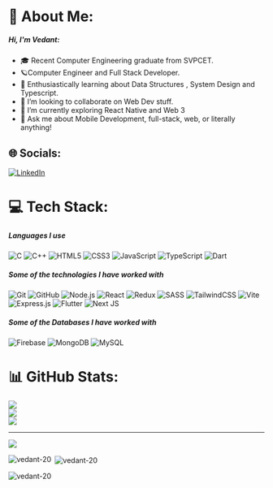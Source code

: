 # 💫 About Me:
##### Hi, I'm Vedant:
- 🎓 Recent Computer Engineering graduate from SVPCET.
- 🪐Computer Engineer and Full Stack Developer.
- 🌱 Enthusiastically learning about Data Structures , System Design and Typescript.
- 👯 I’m looking to collaborate on Web Dev stuff.
- 🤔 I’m currently exploring React Native and Web 3
- 💬 Ask me about Mobile Development, full-stack, web, or literally anything!


## 🌐 Socials:
[![LinkedIn](https://img.shields.io/badge/LinkedIn-%230077B5.svg?logo=linkedin&logoColor=white)](https://linkedin.com/in/vedant-warjurkar) 

# 💻 Tech Stack:
##### Languages I use

![C](https://img.shields.io/badge/-C-000000?style=flat&logo=c)
![C++](https://img.shields.io/badge/-C++-000000?style=flat&logo=c%2B%2B)
![HTML5](https://img.shields.io/badge/-HTML5-000000?style=flat&logo=html5)
![CSS3](https://img.shields.io/badge/css3-%231572B6.svg?style=flate&logo=css3&logoColor=white)
![JavaScript](https://img.shields.io/badge/-JavaScript-000000?style=flat&logo=javascript)
![TypeScript](https://img.shields.io/badge/-TypeScript-000000?style=flat&logo=typescript)
![Dart](https://img.shields.io/badge/dart-%230175C2.svg?style=flat&logo=dart&logoColor=white)


##### Some of the technologies I have worked with

![Git](https://img.shields.io/badge/-Git-222222?style=flat&logo=git&logoColor=F05032)
![GitHub](https://img.shields.io/badge/-GitHub-222222?style=flat&logo=github&logoColor=181717)
![Node.js](https://img.shields.io/badge/-Node.js-222222?style=flat&logo=node.js&logoColor=339933)
![React](https://img.shields.io/badge/-React-222222?style=flat&logo=React&logoColor=61DAFB)
![Redux](https://img.shields.io/badge/redux-%23593d88.svg?style=flat&logo=redux&logoColor=white)
![SASS](https://img.shields.io/badge/SASS-hotpink.svg?style=flat&logo=SASS&logoColor=white)
![TailwindCSS](https://img.shields.io/badge/tailwindcss-%2338B2AC.svg?style=flat&logo=tailwind-css&logoColor=white)
![Vite](https://img.shields.io/badge/vite-%23646CFF.svg?style=flat&logo=vite&logoColor=white)
![Express.js](https://img.shields.io/badge/express.js-%23404d59.svg?style=flat&logo=express&logoColor=%2361DAFB)
![Flutter](https://img.shields.io/badge/Flutter-%2302569B.svg?style=flat&logo=Flutter&logoColor=white)
![Next JS](https://img.shields.io/badge/Next-black?style=flat&logo=next.js&logoColor=white)


##### Some of the Databases I have worked with
![Firebase](https://img.shields.io/badge/Firebase-039BE5?style=flat&logo=Firebase&logoColor=white)
![MongoDB](https://img.shields.io/badge/MongoDB-%234ea94b.svg?style=flat&logo=mongodb&logoColor=white)
![MySQL](https://img.shields.io/badge/mysql-%2300f.svg?style=flat&logo=mysql&logoColor=white)

# 📊 GitHub Stats:
![](https://github-readme-stats.vercel.app/api?username=Vedant-20&theme=radical&hide_border=false&include_all_commits=false&count_private=false)<br/>
![](https://github-readme-streak-stats.herokuapp.com/?user=Vedant-20&theme=radical&hide_border=false)<br/>
![](https://github-readme-stats.vercel.app/api/top-langs/?username=Vedant-20&theme=radical&hide_border=false&include_all_commits=true&count_private=true&layout=compact)

---
[![](https://visitcount.itsvg.in/api?id=Vedant-20&icon=0&color=0)](https://visitcount.itsvg.in)



<p><img align="left" src="https://github-readme-stats.vercel.app/api/top-langs?username=vedant-20&show_icons=true&locale=en&layout=compact" alt="vedant-20" /></p>

<p>&nbsp;<img align="center" src="https://github-readme-stats.vercel.app/api?username=vedant-20&show_icons=true&locale=en" alt="vedant-20" /></p>

<p><img align="center" src="https://github-readme-streak-stats.herokuapp.com/?user=vedant-20&" alt="vedant-20" /></p>










